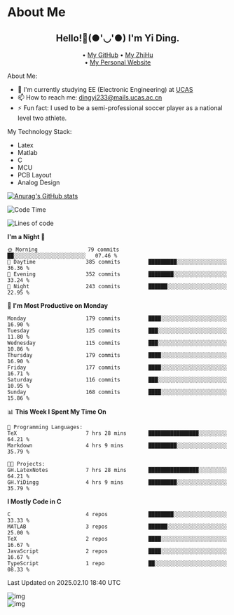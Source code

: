 # About Me

<h2 style="text-align:center;"> Hello!👋(●'◡'●) I'm Yi Ding.</h2>

<div style="text-align:center;">
  • <a href="https://github.com/YiDingg">My GitHub</a>
  • <a href="https://www.zhihu.com/people/YiDingg">My ZhiHu</a><br>
  • <a href="https://yidingg.github.io/YiDingg">My Personal Website</a><br>
</div>

About Me:
- 🔭 I'm currently studying EE (Electronic Engineering) at [UCAS](https://www.ucas.ac.cn/)
- 📫 How to reach me: dingyi233@mails.ucas.ac.cn
- ⚡ Fun fact: I used to be a semi-professional soccer player as a national level two athlete.

My Technology Stack:
- Latex
- Matlab
- C
- MCU
- PCB Layout
- Analog Design


[![Anurag's GitHub stats](https://github-readme-stats.vercel.app/api?username=YiDingg)](https://github.com/anuraghazra/github-readme-stats)

<!--START_SECTION:waka-->
![Code Time](http://img.shields.io/badge/Code%20Time-921%20hrs%202%20mins-blue)

![Lines of code](https://img.shields.io/badge/From%20Hello%20World%20I%27ve%20Written-743.4%20thousand%20lines%20of%20code-blue)

**I'm a Night 🦉** 

```text
🌞 Morning                79 commits          ██░░░░░░░░░░░░░░░░░░░░░░░   07.46 % 
🌆 Daytime                385 commits         █████████░░░░░░░░░░░░░░░░   36.36 % 
🌃 Evening                352 commits         ████████░░░░░░░░░░░░░░░░░   33.24 % 
🌙 Night                  243 commits         ██████░░░░░░░░░░░░░░░░░░░   22.95 % 
```
📅 **I'm Most Productive on Monday** 

```text
Monday                   179 commits         ████░░░░░░░░░░░░░░░░░░░░░   16.90 % 
Tuesday                  125 commits         ███░░░░░░░░░░░░░░░░░░░░░░   11.80 % 
Wednesday                115 commits         ███░░░░░░░░░░░░░░░░░░░░░░   10.86 % 
Thursday                 179 commits         ████░░░░░░░░░░░░░░░░░░░░░   16.90 % 
Friday                   177 commits         ████░░░░░░░░░░░░░░░░░░░░░   16.71 % 
Saturday                 116 commits         ███░░░░░░░░░░░░░░░░░░░░░░   10.95 % 
Sunday                   168 commits         ████░░░░░░░░░░░░░░░░░░░░░   15.86 % 
```


📊 **This Week I Spent My Time On** 

```text
💬 Programming Languages: 
TeX                      7 hrs 28 mins       ████████████████░░░░░░░░░   64.21 % 
Markdown                 4 hrs 9 mins        █████████░░░░░░░░░░░░░░░░   35.79 % 

🐱‍💻 Projects: 
GH.LatexNotes            7 hrs 28 mins       ████████████████░░░░░░░░░   64.21 % 
GH.YiDingg               4 hrs 9 mins        █████████░░░░░░░░░░░░░░░░   35.79 % 
```

**I Mostly Code in C** 

```text
C                        4 repos             ████████░░░░░░░░░░░░░░░░░   33.33 % 
MATLAB                   3 repos             ██████░░░░░░░░░░░░░░░░░░░   25.00 % 
TeX                      2 repos             ████░░░░░░░░░░░░░░░░░░░░░   16.67 % 
JavaScript               2 repos             ████░░░░░░░░░░░░░░░░░░░░░   16.67 % 
TypeScript               1 repo              ██░░░░░░░░░░░░░░░░░░░░░░░   08.33 % 
```




 Last Updated on 2025.02.10 18:40 UTC
<!--END_SECTION:waka-->

<!-- Coding activity over the last year -->
<div class='center'><img src='https://wakatime.com/share/@YiDingg/260601e0-8e46-41ab-9832-d4d0ae5fd0bd.svg' alt='img'/></div>

<!-- Languages over the last year -->
<div class='center'><img src='https://wakatime.com/share/@YiDingg/99546fa3-4cc3-4808-ab6e-13f38e27aba1.svg' alt='img'/></div>
